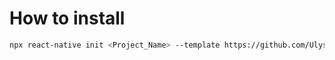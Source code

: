 # How to install

```bash
npx react-native init <Project_Name> --template https://github.com/UlysseGuyon/react-native-template-ts
```
